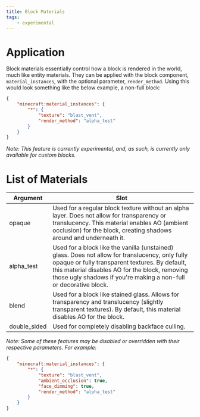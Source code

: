```yaml
---
title: Block Materials
tags:
    - experimental
---
```


# Application

Block materials essentially control how a block is rendered in the world, much like entity materials. They can be applied with the block component, `material_instances`, with the optional parameter, `render_method`. Using this would look something like the below example, a non-full block:

<CodeHeader></CodeHeader>

```json
{
	"minecraft:material_instances": {
		"*": {
			"texture": "blast_vent",
			"render_method": "alpha_test"
		}
	}
}
```

_Note: This feature is currently experimental, and, as such, is currently only available for custom blocks._

# List of Materials

| Argument     | Slot                                                                                                                                                                                                                                                                     |
| ------------ | ------------------------------------------------------------------------------------------------------------------------------------------------------------------------------------------------------------------------------------------------------------------------ |
| opaque       | Used for a regular block texture without an alpha layer. Does not allow for transparency or translucency. This material enables AO (ambient occlusion) for the block, creating shadows around and underneath it.                                                         |
| alpha_test   | Used for a block like the vanilla (unstained) glass. Does not allow for translucency, only fully opaque or fully transparent textures. By default, this material disables AO for the block, removing those ugly shadows if you're making a non-full or decorative block. |
| blend        | Used for a block like stained glass. Allows for transparency and translucency (slightly transparent textures). By default, this material disables AO for the block.                                                                                                      |
| double_sided | Used for completely disabling backface culling.                                                                                                                                                                                                                          |

_Note: Some of these features may be disabled or overridden with their respective parameters. For example:_

<CodeHeader></CodeHeader>

```json
{
	"minecraft:material_instances": {
		"*": {
			"texture": "blast_vent",
			"ambient_occlusion": true,
			"face_dimming": true,
			"render_method": "alpha_test"
		}
	}
}
```
